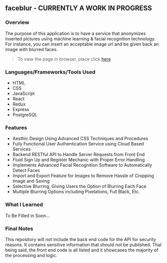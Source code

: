 ## faceblur - CURRENTLY A WORK IN PROGRESS

### Overview
The purpose of this application is to have a service that anonymizes inserted pictures using machine learning & facial recognition technology. For instance, you can insert an acceptable image url and be given back an image with blurred faces. 

> To view the page in browser, place click [here](https://tenglin2.github.io/faceblur)

### Languages/Frameworks/Tools Used
- HTML
- CSS
- JavaScript
- React
- Redux
- Express
- PostgreSQL

### Features
- Aesthic Design Using Advanced CSS Techniques and Procedures
- Fully Functional User Authentication Service using Cloud Based Services
- Backend RESTful API to Handle Server Requests from Front End
- Fluid Sign Up and Register Mechanic with Proper Error Handling
- Implements Advanced Facial Recognition Software to Automatically Detect Faces
- Import and Export Feature for Images to Remove Hassle of Cropping Image and Saving
- Selective Blurring, Giving Users the Option of Blurring Each Face
- Multiple Blurring Options including Pixelations, Full Black, Etc.

### What I Learned
To Be Filled in Soon...

### Final Notes
This repository will not include the back end code for the API for security reasons. It contains sensitive information that should not be published. That being said, the front end code is all listed and it showcases the majority of the processing and logic.
